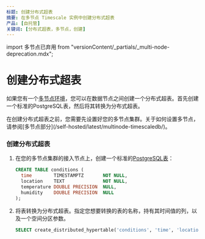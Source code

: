 ```yaml
---
标题: 创建分布式超表
摘要: 在多节点 Timescale 实例中创建分布式超表
产品: [自托管]
关键词: [分布式超表，多节点，创建]
---
```


import 多节点已弃用 from "versionContent/_partials/_multi-node-deprecation.mdx";

<MultiNodeDeprecation />

# 创建分布式超表

如果您有一个[多节点环境][multi-node]，您可以在数据节点之间创建一个分布式超表。首先创建一个标准的PostgreSQL表，然后将其转换为分布式超表。

<Highlight type="important">
在创建分布式超表之前，您需要先设置好您的多节点集群。关于如何设置多节点，请参阅[多节点部分](/self-hosted/latest/multinode-timescaledb/)。
</Highlight>

<Procedure>

### 创建分布式超表

1.  在您的多节点集群的接入节点上，创建一个标准的[PostgreSQL表][postgres-createtable]：

    ```sql
    CREATE TABLE conditions (
      time        TIMESTAMPTZ       NOT NULL,
      location    TEXT              NOT NULL,
      temperature DOUBLE PRECISION  NULL,
      humidity    DOUBLE PRECISION  NULL
    );
    ```

1.  将表转换为分布式超表。指定您想要转换的表的名称，持有其时间值的列，以及一个空间分区参数。

    ```sql
    SELECT create_distributed_hypertable('conditions', 'time', 'location');
    ```

</Procedure>

[multi-node]: /self-hosted/:currentVersion:/multinode-timescaledb/
[postgres-createtable]: https://www.postgresql.org/docs/current/sql-createtable.html
